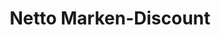 ---
title: "Netto Marken-Discount"
url: /cappeln-oldenburg/netto-marken-discount/
shop: Supermarkt
---